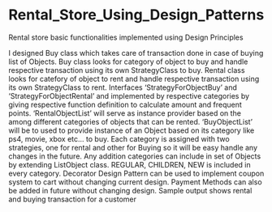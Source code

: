 # Rental_Store_Using_Design_Patterns
Rental store basic functionalities implemented using Design Principles

I designed Buy class which takes care of transaction done in case of buying list of Objects.
Buy class looks for category of object to buy and handle respective transaction using its own StrategyClass to buy.
Rental class looks for catefory of object to rent and handle respective transaction using its own StrategyClass to rent.
Interfaces ‘StrategyForObjectBuy’ and ‘StrategyForObjectRental’ and implemented by respective categories by giving respective function definition to calculate amount and frequent points.
‘RentalObjectList’ will serve as instance provider based on the among different categories of objects that can be rented.
‘BuyObjectList’ will be to used to provide instance of an Object based on its category like ps4, movie, xbox etc... to buy.
Each category is assigned with two strategies, one for rental and other for Buying so it will be easy handle any changes in the future.
Any addition categories can include in set of Objects by extending ListObject class.
REGULAR, CHILDREN, NEW is included in every category.
Decorator Design Pattern can be used to implement coupon system to cart without changing current design.
Payment Methods can also be added in future without changing design.
Sample output shows rental and buying transaction for a customer
